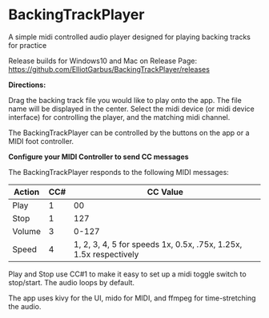 # BackingTrackPlayer
A simple midi controlled audio player designed for playing backing tracks for practice

Release builds for Windows10 and Mac on Release Page: https://github.com/ElliotGarbus/BackingTrackPlayer/releases

**Directions:**

Drag the backing track file you would like to play onto the app. The file name will be displayed in the center.
Select the midi device (or midi device interface) for controlling the player, and the matching midi channel.

The BackingTrackPlayer can be controlled by the buttons on the app or a MIDI foot controller.

**Configure your MIDI Controller to send CC messages**

The BackingTrackPlayer responds to the following MIDI messages:

Action | CC# | CC Value
-------|-----|---------
Play | 1 | 00
Stop | 1 | 127
Volume|3| 0-127
Speed|4|1, 2, 3, 4, 5 for speeds  1x, 0.5x, .75x, 1.25x, 1.5x respectively

Play and Stop use CC#1 to make it easy to set up a midi toggle switch to stop/start.
The audio loops by default.

The app uses kivy for the UI, mido for MIDI, and ffmpeg for time-stretching the audio.
